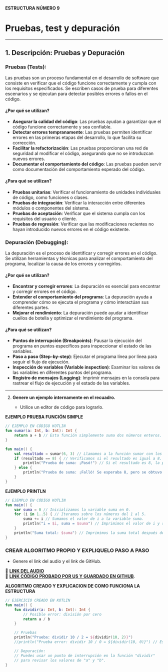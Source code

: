 #### ESTRUCTURA NÚMERO 9 
# Pruebas, test y depuración 

---

## 1. Descripción: Pruebas y Depuración

### Pruebas (Tests):

Las pruebas son un proceso fundamental en el desarrollo de software que consiste en verificar que el código funcione correctamente y cumpla con los requisitos especificados. Se escriben casos de prueba para diferentes escenarios y se ejecutan para detectar posibles errores o fallos en el código.

#### ¿Por qué se utilizan?

* **Asegurar la calidad del código**: Las pruebas ayudan a garantizar que el código funcione correctamente y sea confiable.
* **Detectar errores tempranamente**: Las pruebas permiten identificar errores en las primeras etapas del desarrollo, lo que facilita su corrección.
* **Facilitar la refactorización**: Las pruebas proporcionan una red de seguridad al modificar el código, asegurando que no se introduzcan nuevos errores.
* **Documentar el comportamiento del código**: Las pruebas pueden servir como documentación del comportamiento esperado del código.

#### ¿Para qué se utilizan?

* **Pruebas unitarias**: Verificar el funcionamiento de unidades individuales de código, como funciones o clases.
* **Pruebas de integración**: Verificar la interacción entre diferentes módulos o componentes del sistema.
* **Pruebas de aceptación**: Verificar que el sistema cumpla con los requisitos del usuario o cliente.
* **Pruebas de regresión**: Verificar que las modificaciones recientes no hayan introducido nuevos errores en el código existente.

### Depuración (Debugging):

La depuración es el proceso de identificar y corregir errores en el código. Se utilizan herramientas y técnicas para analizar el comportamiento del programa, localizar la causa de los errores y corregirlos.

#### ¿Por qué se utilizan?

* **Encontrar y corregir errores**: La depuración es esencial para encontrar y corregir errores en el código.
* **Entender el comportamiento del programa**: La depuración ayuda a comprender cómo se ejecuta el programa y cómo interactúan sus diferentes partes.
* **Mejorar el rendimiento**: La depuración puede ayudar a identificar cuellos de botella y optimizar el rendimiento del programa.

#### ¿Para qué se utilizan?

* **Puntos de interrupción (Breakpoints)**: Pausar la ejecución del programa en puntos específicos para inspeccionar el estado de las variables.
* **Paso a paso (Step-by-step)**: Ejecutar el programa línea por línea para seguir el flujo de ejecución.
* **Inspección de variables (Variable inspection)**: Examinar los valores de las variables en diferentes puntos del programa.
* **Registro de mensajes (Logging)**: Imprimir mensajes en la consola para rastrear el flujo de ejecución y el estado de las variables.

---

2. **Genere un ejemplo internamente en el recuadro.**  

   - Utilice un editor de código para lograrlo.

**EJEMPLO PRUEBA FUNCIÓN SIMPLE**
```kotlin
// EJEMPLO EN CÓDIGO KOTLIN
fun sumar(a: Int, b: Int): Int {
    return a + b // Esta función simplemente suma dos números enteros.
}

fun main() {
    val resultado = sumar(6, 3) // Llamamos a la función sumar con los valores 5 y 3.
    if (resultado == 8) { // Verificamos si el resultado es igual a 8.
        println("Prueba de suma: ¡Pasó!") // Si el resultado es 8, la prueba pasa.
    } else {
        println("Prueba de suma: ¡Falló! Se esperaba 8, pero se obtuvo $resultado") // Si el resultado no es 8, la prueba falla.
    }
}
```
**EJEMPLO PRINTLN**
```kotlin
// EJEMPLO EN CÓDIGO KOTLIN
fun main() {
    var suma = 0 // Inicializamos la variable suma en 0.
    for (i in 1..5) { // Iteramos sobre los números del 1 al 5.
        suma += i // Sumamos el valor de i a la variable suma.
        println("i = $i, suma = $suma") // Imprimimos el valor de i y suma en cada iteración para ver cómo cambian.
    }
    println("Suma total: $suma") // Imprimimos la suma total después de completar el bucle.
}
```

### CREAR ALGORITMO PROPIO Y EXPLIQUELO PASO A PASO 
- Genere el link del audio y el link de GitHub.  

🔗 **[LINK DEL AUDIO]()**  
🔗 **[LINK CÓDIGO PROBADO POR US Y GUARDADO EN GITHUB](https://github.com/marlonpalacios777/Kotlin-Fichas/blob/93d11db4531678d7618ab8f5f08a4b9b65a7f1b5/tarjeta-9/Pruebas%2C%20test%20y%20depuraci%C3%B3n.PNG)**.

**ALGORITMO CREADO Y EXPLICACION DE COMO FUNCIONA LA ESTRUCTURA**
```kotlin
// EJERCICIO CREADO EN KOTLIN
fun main() {
    fun dividir(a: Int, b: Int): Int {
        // Posible error: división por cero
        return a / b
    }

    // Pruebas
    println("Prueba: dividir 10 / 2 = ${dividir(10, 2)}")
    //println("Prueba error: dividir 10 / 0 = ${dividir(10, 0)}") // Esto causa un error

    // Depuración:
    // Puedes usar un punto de interrupción en la función "dividir"
    // para revisar los valores de "a" y "b".
}
```
